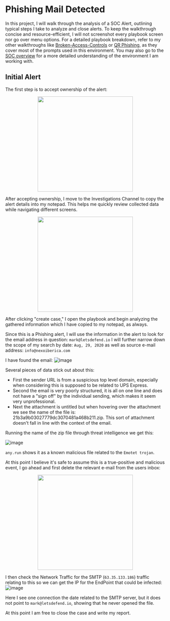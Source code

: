 # Phishing Mail Detected

In this project, I will walk through the analysis of a SOC Alert, outlining typical steps I take to analyze and close alerts. To keep the walkthrough concise and resource-efficient, I will not screenshot every playbook screen nor go over menu options. For a detailed playbook breakdown, refer to my other walkthroughs like [Broken-Access-Controls](https://github.com/Goodka7/SOC/blob/main/Broken-Access-Control/README.md) or [QR Phishing](https://github.com/Goodka7/SOC/blob/main/QRPhishing/README.md), as they cover most of the prompts used in this environment. You may also go to the [SOC overview](https://github.com/Goodka7/SOC/blob/main/README.md) for a more detailed understanding of the environment I am working with.

## Initial Alert
The first step is to accept ownership of the alert:
<div align="center">
<img src="https://github.com/user-attachments/assets/36f59bcb-5acc-46dc-b225-134577db6aa5" width="300">
</div>

After accepting ownership, I move to the Investigations Channel to copy the alert details into my notepad. This helps me quickly review collected data while navigating different screens.
<div align="center">
<img src="https://github.com/user-attachments/assets/6a7bc585-b4f0-4f82-bbcf-27c9c648ff70" width="300">
</div>

After clicking "create case," I open the playbook and begin analyzing the gathered information which I have copied to my notepad, as always.

Since this is a Phishing alert, I will use the information in the alert to look for the email address in question: `mark@letsdefend.io`
I will further narrow down the scope of my search by date: `Aug, 29, 2020` as well as source e-mail address: `info@nexoiberica.com`

I have found the email:
![image](https://github.com/user-attachments/assets/e844a420-8c79-41f5-b377-11389aea72c3)

Several pieces of data stick out about this: 
- First the sender URL is from a suspicious top level domain, especially when considering this is supposed to be related to UPS Express.
- Second the email is very poorly structured, it is all on one line and does not have a "sign off" by the individual sending, which makes it seem very unprofessional.
- Next the attachment is untitled but when hovering over the attachment we see the name of the file is: 21b3a9b03027779dc3070481a468b211.zip. This sort of attachment doesn't fall in line with the context of the email.

Running the name of the zip file through threat intelligence we get this:

![image](https://github.com/user-attachments/assets/b0e629da-ea76-45e8-8072-c74ae62c5956)

`any.run` shows it as a known malicious file related to the `Emotet trojan`.

At this point I believe it's safe to assume this is a true-positive and malicious event, I go ahead and first delete the relevant e-mail from the users inbox: 

<div align="center">
<img src="https://github.com/user-attachments/assets/b13c0e8f-6de4-4a49-b0ee-1f79ada1ca11" width="300">
</div>


I then check the Network Traffic for the SMTP (`63.35.133.186`) traffic relating to this so we can get the IP for the EndPoint that could be infected:
![image](https://github.com/user-attachments/assets/ea5f4057-5803-4cbe-bb93-93ed7c519fa3)

Here I see one connection the date related to the SMTP server, but it does not point to `mark@letsdefend.io`, showing that he never opened the file.

At this point I am free to close the case and write my report.
